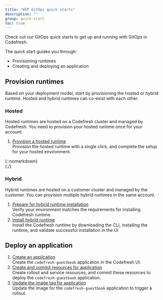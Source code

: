 ```yaml
---
title: "WIP GitOps quick starts"
description: ""
group: quick-start
toc: true
---
```


Check out our GitOps quick starts to get up and running with GitOps in Codefresh.  

The quick start guides you through:
* Provisioning runtimes
* Creating and deploying an application


## Provision runtimes
Based on your deployment model, start by provisioning the hosted or hybrid runtime. Hosted and hybrid runtimes can co-exist with each other.


### Hosted 
Hosted runtimes are hosted on a Codefresh cluster and managed by Codefresh. You need to provision your hosted runtime once for your account.  

1. [Provision a hosted runtime]({{site.baseurl}}/docs/quick-start/gitops-quickstart/install-hosted)  
  Provision the hosted runtime with a single click, and complete the setup for your hosted environment.  

{::nomarkdown}
<br>
{:/}

### Hybrid
Hybrid runtimes are hosted on a customer cluster and managed by the customer. You can provision multiple hybrid runtimes in the same account.  

1. [Prepare for hybrid runtime installation]({{site.baseurl}}/docs/quick-start/gitops-quickstart/verify-requirements)  
  Verify your environment matches the requirements for installing Codefresh runtime.
1. [Install hybrid runtime]({{site.baseurl}}/docs/quick-start/gitops-quickstart/runtime)  
  Install the Codefresh runtime by downloading the CLI, installing the runtime, and validate successful installation in the UI

## Deploy an application

1. [Create an application]({{site.baseurl}}/docs/quick-start/gitops-quickstart/create-app-ui)  
  Create the `codefresh-guestbook` application in the Codefresh UI.
1. [Create and commit resources for application]({{site.baseurl}}/docs/quick-start/gitops-quickstart/create-app-specs)  
  Create rollout and service resources, and commit these resources to deploy the `codefresh-guestbook` application.
1. [Update the image tag for application]({{site.baseurl}}/docs/quick-start/gitops-quickstart/create-rollout)  
  Update the image for the `codefresh-guestbook` application to trigger a rollout.

<!--- ### Trigger/create a Delivery Pipeline 
> Available for hybrid deployments.

1. [Trigger the Hello World example pipeline]({{site.baseurl}}/docs/getting-started/quick-start/hello-world)  
  Configure the Git event to trigger the demo pipeline. 
1. [Create a basic CI delivery pipeline]({{site.baseurl}}/docs/getting-started/quick-start/create-ci-pipeline)  
  Create a new CI delivery pipeline in Codefresh. -->

